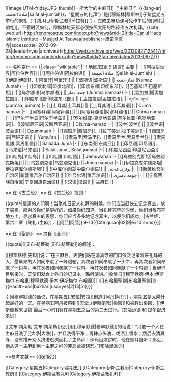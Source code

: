 [[Image:UTM-friday.JPG|thumb]]一所大学的主麻日]]
'''主麻日'''（{{lang-ar|صلاة الجمعة|ṣalāt al-jum'ah}}，“星期五的礼拜”）是[[穆斯林|穆斯林]]于每星期五举行的聚礼（''[[礼拜_(伊斯兰教)|萨拉特]]''），完成主麻功课可免作午后的[[晌礼|晌礼]]。不管时区如何，穆斯林每天都必须按照太阳的路径作五次礼拜。<!--这实际上是一个时钟时间，因为城市标准化。--><ref>{{cite web|url=http://renomosque.com/index.php?news&nid=2|title=Dar ul Haqq Islamic Institute - Masjed At Taqwaa|publisher=里诺清真寺|accessdate=2012-09-28|deadurl=yes|archiveurl=https://web.archive.org/web/20130927125417/http://renomosque.com/index.php?news&nid=2|archivedate=2013-09-27}}</ref>

== 名称变化 ==
{| class="wikitable"
|-
! 地区/国家 !! 语言!! 主要
|-
| [[阿拉伯世界|阿拉伯世界]] || [[阿拉伯语|阿拉伯语]] || صلاة الجمعة (Ṣalāh al-Jum'ah)
|-
| [[伊朗|伊朗]]、[[阿富汗|阿富汗]] || [[波斯语|波斯语]] || نماز جمعه (Namaz Jumah)
|-
| [[印度北部|印度北部]]、[[印度东部|印度东部]]、[[巴基斯坦|巴基斯坦]] || [[乌尔都语|乌尔都语]] || جمعہ نماز (Jumma namaaz)
|-
| [[孟加拉国|孟加拉国]]、[[印度东北部|印度东北部]] || [[孟加拉语|孟加拉语]] || জুম'আ, জুম্মা (Jum'aa, jumma)
|-
| [[土耳其|土耳其]] || [[土耳其语|土耳其语]] || Cuma namazı
|-
| [[阿塞拜疆|阿塞拜疆]] || [[阿塞拜疆语|阿塞拜疆语]] || Cümə namazı
|-
| [[巴尔干半岛|巴尔干半岛]] || [[塞尔维亚-克罗地亚语|塞尔维亚-克罗地亚语]]、[[波斯尼亚语|波斯尼亚语]] || Džuma-namaz
|-
| [[波兰|波兰]] || [[波兰语|波兰语]] || Dżummuah
|-
| [[西班牙|西班牙]]、[[拉丁美洲|拉丁美洲]] || [[西班牙语|西班牙语]] || Yumu'ah
|-
| [[索马里|索马里]]、[[索马里兰|索马里兰]] || [[索馬里語|索馬里語]] || Salaada Juma
|-
| [[东南亚|东南亚]] || [[印尼语|印尼语]]、[[马来语|马来语]] || Salat jumat, Solat jumaat
|-
| [[印度尼西亞|印度尼西亞]][[爪哇岛|爪哇岛]] || [[爪哇語|爪哇語]] || Jemuwahan
|-
| [[乌兹别克斯坦|乌兹别克斯坦]] || [[乌兹别克语|乌兹别克语]] || Juma namozi
|-
| [[伊拉克库尔德斯坦|伊拉克库尔德斯坦]] || [[中库尔德语|中库尔德语]] || نوێژی ھەینی
|-
| [[新疆维吾尔自治区|新疆维吾尔自治区]] || [[维吾尔语|维吾尔语]] || جۈمە نامىزى
|-
| [[宁夏回族自治区|宁夏回族自治区]] || [[汉语|汉语]] || 主麻日
|}

== 在《古兰经》 ==
在《古兰经》提到：

{{quote|信道的人们啊！当聚礼日召人礼拜的时候，你们应当赶快去记念真主，放下买卖，那对於你们是更好的，如果你们知道。当礼拜完毕的时候，你们当散布在地方上，寻求真主的恩惠，你们应当多多地记念真主，以便你们成功。|古兰经，第六二章（聚礼 (主麻)），[[阿亞|阿亞]] 9-10<ref>{{Cite quran|62|9|e=10|s=ns}}</ref>}}

== 在《聖訓》 ==
摘自《圣训》：

{{quote|[[艾布·胡莱勒|艾布·胡莱勒]]的叙述：

[[穆罕默德|先知]]说：“在主麻日，天使们站在清真寺的门口依次记录着来礼拜的人，最早来的人如同奉献了一峰骆驼，其次者如同奉献了一头牛，再其次者如同奉献了一只羊，再其次者如同奉献了一只鸡，再其次者如同奉献了一个鸡蛋；当伊玛目到来时，天使们就合上各自的记录本，聆听演讲。”|收集自[[穆罕默德·伊本·伊斯梅尔·布哈里|穆罕默德·伊本·伊斯梅尔·布哈里]]|《[[布哈里聖訓|布哈里聖訓]]》<ref>{{Hadith-usc|bukhari|usc=yes|2|13|51}}</ref>}}

引用穆罕默德的话说，在星期五[[安拉|安拉]]創造[[阿丹|阿丹]] ，星期五是太陽升起最好的一天。在星期五阿丹被帶到[[天堂_(伊斯蘭教)|樂園]]和被趕出樂園，[[伊斯蘭教末世論|最后一小时]]将在星期五之后的第二天进行。[艾哈迈德 和 提尔密济圣训]

[[艾布·胡莱勒|艾布·胡莱勒]]也引用[[穆罕默德|穆罕默德]]的话说：“只要一个人在主麻日洗了[[大净|大净]]，并且洗得干净；再抹点头油，或洒上香水；然后去清真寺，没有推开别人挤进班次而礼了主命拜；伊玛目演讲时，他在侧耳细听；那么，他从这一主麻到另一主麻之间的罪恶全被饶恕。”[布哈里圣训]

==参考文献==
{{Reflist}}

[[Category:星期五|Category:星期五]]
[[Category:伊斯兰教历|Category:伊斯兰教历]]
[[Category:伊斯兰教礼拜|Category:伊斯兰教礼拜]]